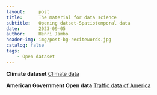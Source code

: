 ```yaml
---
layout:     post
title:      The material for data science
subtitle:   Opening datset-Spatiotemporal data
date:       2023-09-05
author:     Henri Jambo
header-img: img/post-bg-recitewords.jpg
catalog: false
tags:
    - Open dataset
---
```

    
**Climate dataset**
    [Climate data](https://climexp.knmi.nl/start.cgi?id=51e9b9c2ffa5bf2a83a469eba86afa0f)

**American Government Open data**
    [Traffic data of America](https://catalog.data.gov/dataset)
